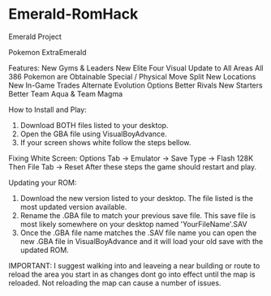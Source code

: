 # Emerald-RomHack
Emerald Project

Pokemon ExtraEmerald

Features:
New Gyms & Leaders
New Elite Four
Visual Update to All Areas
All 386 Pokemon are Obtainable
Special / Physical Move Split
New Locations
New In-Game Trades
Alternate Evolution Options
Better Rivals
New Starters
Better Team Aqua & Team Magma

How to Install and Play:
1. Download BOTH files listed to your desktop.
2. Open the GBA file using VisualBoyAdvance.
3. If your screen shows white follow the steps bellow.

Fixing White Screen:
Options Tab -> Emulator -> Save Type -> Flash 128K
Then
File Tab -> Reset
After these steps the game should restart and play.

Updating your ROM:
1. Download the new version listed to your desktop. 
   The file listed is the most updated version available.
2. Rename the .GBA file to match your previous save file.
   This save file is most likely somewhere on your desktop
   named 'YourFileName'.SAV
3. Once the .GBA file name matches the .SAV file name you
   can open the new .GBA file in VisualBoyAdvance and it 
   will load your old save with the updated ROM.
   
IMPORTANT: I suggest walking into and leaveing a near
           building or route to reload the area you start
           in as changes dont go into effect until the map
           is reloaded. Not reloading the map can cause 
           a number of issues.
